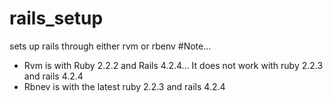 # rails_setup
sets up rails through either rvm or rbenv
#Note...
<ul>
	<li>Rvm is with Ruby 2.2.2 and Rails 4.2.4... It does not work with ruby 2.2.3 and rails 4.2.4</li>
	<li>Rbnev is with the latest ruby 2.2.3 and rails 4.2.4</li>
</ul>
